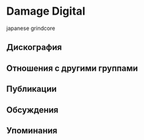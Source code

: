 # Damage Digital

japanese grindcore

## Дискография


## Отношения с другими группами


## Публикации


## Обсуждения


## Упоминания

